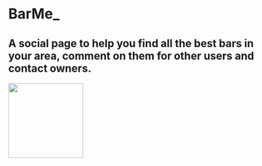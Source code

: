 # BarMe_
## A social page to help you find all the best bars in your area, comment on them for other users and contact owners.

<img style='width: 150px' src='https://res.cloudinary.com/barme/image/upload/v1610213351/Project-2/Screenshot_2021-01-09_at_18.15.08_ut5x6p.png'>





